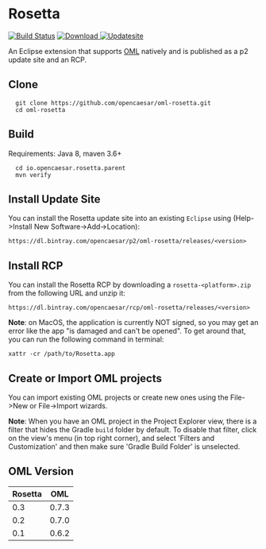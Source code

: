 # Rosetta

[![Build Status](https://travis-ci.org/opencaesar/oml-rosetta.svg?branch=master)](https://travis-ci.org/opencaesar/oml-rosetta)
[![Download](https://api.bintray.com/packages/opencaesar/rcp/oml-rosetta/images/download.svg) ](https://bintray.com/opencaesar/rcp/oml-rosetta/_latestVersion)
[![Updatesite](https://img.shields.io/badge/p2-updatesite-yellow.svg?longCache=true)](https://bintray.com/opencaesar/p2/oml-rosetta/_latestVersion)

An Eclipse extension that supports [OML](https://opencaesar.github.io/oml-spec) natively and is published as a p2 update site and an RCP.


## Clone
```
  git clone https://github.com/opencaesar/oml-rosetta.git
  cd oml-rosetta
```

## Build

Requirements: Java 8, maven 3.6+
```
  cd io.opencaesar.rosetta.parent
  mvn verify
```

## Install Update Site

You can install the Rosetta update site into an existing ```Eclipse``` using (Help->Install New Software->Add->Location):

```https://dl.bintray.com/opencaesar/p2/oml-rosetta/releases/<version>```

## Install RCP

You can install the Rosetta RCP by downloading a ```rosetta-<platform>.zip``` from the following URL and unzip it:

```https://dl.bintray.com/opencaesar/rcp/oml-rosetta/releases/<version>```

**Note**: on MacOS, the application is currently NOT signed, so you may get an error like the app "is damaged and can't be opened". To get around that, you can run the following command in terminal:
```
xattr -cr /path/to/Rosetta.app
```

## Create or Import OML projects

You can import existing OML projects or create new ones using the File->New or File->Import wizards.

**Note**: When you have an OML project in the Project Explorer view, there is a filter that hides the Gradle `build` folder by default. To disable that filter, click on the view's menu (in top right corner), and select 'Filters and Customization' and then make sure 'Gradle Build Folder' is unselected.

## OML Version
| Rosetta | OML   |
|---------|-------|
| 0.3     | 0.7.3 |
| 0.2     | 0.7.0 |
| 0.1     | 0.6.2 |
